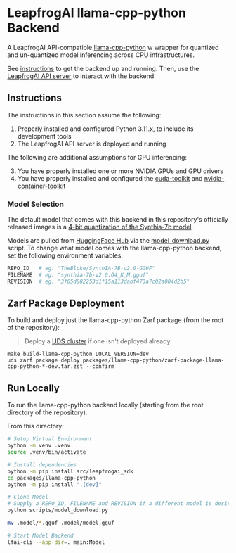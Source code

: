 # LeapfrogAI llama-cpp-python Backend

A LeapfrogAI API-compatible [llama-cpp-python](https://github.com/abetlen/llama-cpp-python) w wrapper for quantized and un-quantized model inferencing across CPU infrastructures.



See [instructions](#instructions) to get the backend up and running. Then, use the [LeapfrogAI API server](https://github.com/defenseunicorns/leapfrogai-api) to interact with the backend.

## Instructions

The instructions in this section assume the following:

1. Properly installed and configured Python 3.11.x, to include its development tools
2. The LeapfrogAI API server is deployed and running

The following are additional assumptions for GPU inferencing:

3. You have properly installed one or more NVIDIA GPUs and GPU drivers
4. You have properly installed and configured the [cuda-toolkit](https://developer.nvidia.com/cuda-toolkit) and [nvidia-container-toolkit](https://docs.nvidia.com/datacenter/cloud-native/container-toolkit/latest/index.html)

### Model Selection

The default model that comes with this backend in this repository's officially released images is a [4-bit quantization of the Synthia-7b model](https://huggingface.co/TheBloke/SynthIA-7B-v2.0-GPTQ).

Models are pulled from [HuggingFace Hub](https://huggingface.co/models) via the [model_download.py](/packages/llama-cpp-python/scripts/model_download.py) script. To change what model comes with the llama-cpp-python backend, set the following environment variables:

```bash
REPO_ID   # eg: "TheBloke/SynthIA-7B-v2.0-GGUF"
FILENAME  # eg: "synthia-7b-v2.0.Q4_K_M.gguf"
REVISION  # eg: "3f65d882253d1f15a113dabf473a7c02a004d2b5"
```

## Zarf Package Deployment

To build and deploy just the llama-cpp-python Zarf package (from the root of the repository):

> Deploy a [UDS cluster](/README.md#uds) if one isn't deployed already

```shell
make build-llama-cpp-python LOCAL_VERSION=dev
uds zarf package deploy packages/llama-cpp-python/zarf-package-llama-cpp-python-*-dev.tar.zst --confirm
```

## Run Locally


To run the llama-cpp-python backend locally (starting from the root directory of the repository):

From this directory:
```bash
# Setup Virtual Environment
python -m venv .venv
source .venv/bin/activate
```

```bash
# Install dependencies
python -m pip install src/leapfrogai_sdk
cd packages/llama-cpp-python
python -m pip install ".[dev]"
```

```bash
# Clone Model
# Supply a REPO_ID, FILENAME and REVISION if a different model is desired
python scripts/model_download.py

mv .model/*.gguf .model/model.gguf

# Start Model Backend
lfai-cli --app-dir=. main:Model
```
